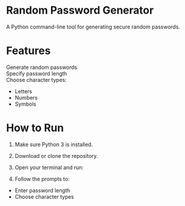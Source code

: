 # Random Password Generator

A Python command-line tool for generating secure random passwords.

# Features

 Generate random passwords  
 Specify password length  
 Choose character types:
- Letters
- Numbers
- Symbols

# How to Run

1. Make sure Python 3 is installed.

2. Download or clone the repository.

3. Open your terminal and run:

4. Follow the prompts to:
- Enter password length
- Choose character types

